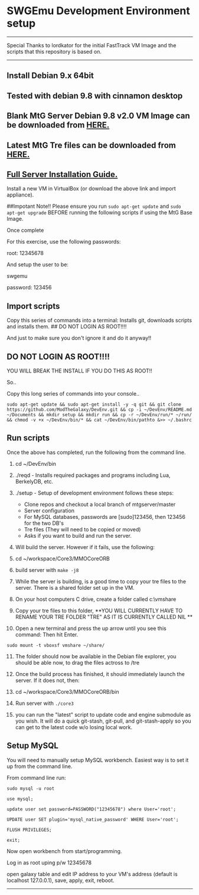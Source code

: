 # SWGEmu Development Environment setup

****************************************************************************************************************
Special Thanks to lordkator for the initial FastTrack VM Image and the scripts that this repository is based on.
****************************************************************************************************************

## Install Debian 9.x 64bit

## Tested with debian 9.8 with cinnamon desktop

## Blank MtG Server Debian 9.8 v2.0 VM Image can be downloaded from [HERE.](https://drive.google.com/open?id=1UrUAlKTqypyXA8kub4GwZsMOjTEUrnKc)

## Latest MtG Tre files can be downloaded from [HERE.](https://drive.google.com/open?id=1yuJ26kdARCjXxpajgkv6EQaEEIanHD66)

## [Full Server Installation Guide.](https://github.com/ModTheGalaxy/mtgserver/wiki/Guide-DevEnv-Setup)


Install a new VM in VirtualBox (or download the above link and import appliance).

##Impotant Note!!
Please ensure you run `sudo apt-get update` and `sudo apt-get upgrade` BEFORE running the following scripts if using the MtG Base Image.

Once complete

For this exercise, use the following passwords:

root: 12345678

And setup the user to be:

swgemu

password: 123456

## Import scripts

Copy this series of commands into a terminal: Installs git, downloads scripts and installs them. ## DO NOT LOGIN AS ROOT!!!!

And just to make sure you don't ignore it and do it anyway!!

## DO NOT LOGIN AS ROOT!!!!
YOU WILL BREAK THE INSTALL IF YOU DO THIS AS ROOT!!

So..

Copy this long series of commands into your console..


```
sudo apt-get update && sudo apt-get install -y -q git && git clone https://github.com/ModTheGalaxy/DevEnv.git && cp -i ~/DevEnv/README.md ~/Documents && mkdir setup && mkdir run && cp -r ~/DevEnv/run/* ~/run/ && chmod -v +x ~/DevEnv/bin/* && cat ~/DevEnv/bin/pathto &>> ~/.bashrc
```

## Run scripts

Once the above has completed, run the following from the command line.

1. cd ~/DevEnv/bin

2. ./reqd - Installs required packages and programs including Lua, BerkelyDB, etc.

3. ./setup - Setup of development environment follows these steps:
   * Clone repos and checkout a local branch of mtgserver/master
   * Server configuration
   * For MySQL databases, passwords are [sudo]123456, then 123456 for the two DB's
   * Tre files (They will need to be copied or moved)
   * Asks if you want to build and run the server.
   
4. Will build the server. However if it fails, use the following:

5. cd ~/workspace/Core3/MMOCoreORB

6. build server with `make -j8`

7. While the server is building, is a good time to copy your tre files to the server. There is a shared folder set up in the VM.

8. On your host computers C drive, create a folder called c:\vmshare

9. Copy your tre files to this folder, **YOU WILL CURRENTLY HAVE TO RENAME YOUR TRE FOLDER "TRE" AS IT IS CURRENTLY CALLED NIL **


10. Open a new terminal and press the up arrow until you see this command: Then hit Enter.

```sudo mount -t vboxsf vmshare ~/share/```

11. The folder should now be available in the Debian file explorer, you should be able now, to drag the files actross to /tre

12. Once the build process has finished, it should immediately launch the server. If it does not, then:

13. cd ~/workspace/Core3/MMOCoreORB/bin

14. Run server with `./core3`

9. you can run the "latest" script to update code and engine submodule as you wish. It will do a quick git-stash, git-pull, and git-stash-apply so you can get to the latest code w/o losing local work.

## Setup MySQL

You will need to manually setup MySQL workbench. Easiest way is to set it up from the command line.

From command line run:

`sudo mysql -u root`

`use mysql;`

`update user set password=PASSWORD("12345678") where User='root';`

`UPDATE user SET plugin='mysql_native_password' WHERE User='root';`

`FLUSH PRIVILEGES;`

`exit;`

Now open workbench from start/programming.

Log in as root uping p/w 12345678

open galaxy table and edit IP address to your VM's address (default is localhost 127.0.0.1), save, apply, exit, reboot.

****************************************************************************************************************
